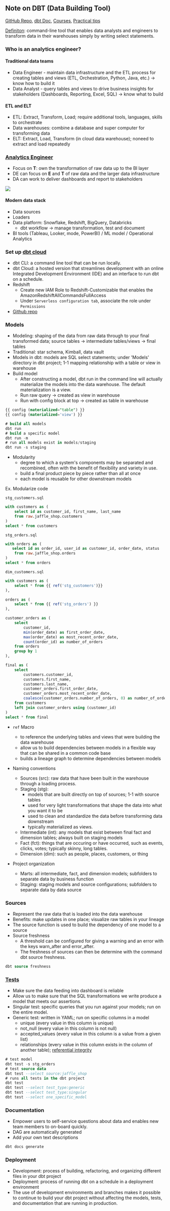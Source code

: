 ## Note on DBT (Data Building Tool)

[GitHub Repo](https://github.com/dbt-labs/dbt-core), [dbt Doc](https://docs.getdbt.com/docs/introduction), [Courses](https://courses.getdbt.com/collections), [Practical tips](https://medium.com/photobox-technology-product-and-design/practical-tips-to-get-the-best-out-of-data-building-tool-dbt-part-1-8cfa21ef97c5)

[Definiton](https://medium.com/the-telegraph-engineering/dbt-a-new-way-to-handle-data-transformation-at-the-telegraph-868ce3964eb4): command-line tool that enables data analysts and engineers to transform data in their warehouses simply by writing select statements.

### Who is an analytics engineer?
#### Traditional data teams
* Data Engineer - maintain data infrastructure and the ETL process for creating tables and views (ETL, Orchestration, Python, Java, etc.) -> know how to build it
* Data Analyst - query tables and views to drive business insights for stakeholders (Dashboards, Reporting, Excel, SQL) -> know what to build

#### ETL and ELT
* ETL: Extract, Transform, Load; require additional tools, languages, skills to orchestrate
* Data warehouses: combine a database and super computer for transforming data
* ELT: Extract, Load, Transform (in cloud data warehouse); noneed to extract and load repeatedly

### [Analytics Engineer](https://www.getdbt.com/what-is-analytics-engineering/)
* Focus on __T__: own the transformation of raw data up to the BI layer
* DE can focus on __E__ and __T__ of raw data and the larger data infrastructure
* DA can work to deliver dashboards and report to stakeholders

![](https://www.getdbt.com/ui/img/guides/analytics-engineering/analytics-engineer-role.png)

#### Modern data stack
* Data sources
* Loaders
* Data platform: Snowflake, Redshift, BigQuery, Databricks
  * dbt workflow -> manage transformation, test and document
* BI tools (Tableau, Looker, mode, PowerBI)  / ML model / Operational Analytics

### Set up [dbt cloud](https://cloud.getdbt.com/)
* dbt CLI: a command line tool that can be run locally.
* dbt Cloud: a hosted version that streamlines development with an online Integrated Development Environment (IDE) and an interface to run dbt on a schedule.
* Redshift
  * Create new IAM Role to Redshift-Customizable that enables the AmazonRedshiftAllCommandsFullAccess
  * Under `Serverless configuration tab`, associate the role under `Permissions`
* [Github repo](https://github.com/liu431/dbt-fundamentals/tree/main)

### Models
* Modeling: shaping of the data from raw data through to your final transformed data; source tables -> intermediate tables/views -> final tables
* Traditional: star schema, Kimball, data vault
* Models in dbt: models are SQL select statements; under 'Models' directory in dbt project; 1-1 mapping relationship with a table or view in warehouse
* Build model
  * After constructing a model, dbt run in the command line will actually materialize the models into the data warehouse. The default materialization is a view. 
  * Run raw query -> created as view in warehouse
  * Run with config block at top -> created as table in warehouse

```sql
{{ config (materialized="table") }}
{{ config (materialized='view') }}
```

```sql
# build all models
dbt run
# build a specific model
dbt run -m
# run all models exist in models/staging
dbt run -s staging
```

* Modularity
  * degree to which a system's components may be separated and recombined, often with the benefit of flexibility and variety in use.
  * build a final product piece by piece rather than all at once 
  * each model is reusable for other downstream models

Ex. Modularize code 

`stg_customers.sql`
```sql
with customers as (
    select id as customer_id, first_name, last_name
    from raw.jaffle_shop.customers
)
select * from customers
```

`stg_orders.sql`
```sql
with orders as (
   select id as order_id, user_id as customer_id, order_date, status
    from raw.jaffle_shop.orders
)
select * from orders
```

`dim_customers.sql`
```sql
with customers as (
    select * from {{ ref('stg_customers')}}
),

orders as (
    select * from {{ ref('stg_orders') }}
),

customer_orders as (
    select
        customer_id,
        min(order_date) as first_order_date,
        max(order_date) as most_recent_order_date,
        count(order_id) as number_of_orders
    from orders
    group by 1
),

final as (
    select
        customers.customer_id,
        customers.first_name,
        customers.last_name,
        customer_orders.first_order_date,
        customer_orders.most_recent_order_date,
        coalesce(customer_orders.number_of_orders, 0) as number_of_orders
    from customers
    left join customer_orders using (customer_id)
)
select * from final
```

* `ref` Macro
  * to reference the underlying tables and views that were building the data warehouse
  * allow us to build dependencies between models in a flexible way that can be shared in a common code base
  * builds a lineage graph to determine dependencies between models


* Naming conventions
  * Sources (src): raw data that have been built in the warehouse through a loading process.
  * Staging (stg): 
    * models that are built directly on top of sources; 1-1 with source tables
    * used for very light transformations that shape the data into what you want it to be
    * used to clean and standardize the data before transforming data downstream
    * typically materialized as views.
  * Intermediate (int): any models that exist between final fact and dimension tables; always built on staging models
  * Fact (fct): things that are occuring or have occurred, such as events, clicks, votes; typically skinny, long tables.
  * Dimension (dim): such as people, places, customers, or thing

* Project organization
  * Marts: all intermediate, fact, and dimension models; subfolders to separate data by business function
  * Staging: staging models and source configurations; subfolders to separate data by data source

### Sources
* Represent the raw data that is loaded into the data warehouse
* Benefits: make updates in one place; visualize raw tables in your lineage
* The source function is used to build the dependency of one model to a source
* Source freshness
  * A threshold can be configured for giving a warning and an error with the keys warn_after and error_after.
  * The freshness of sources can then be determine with the command dbt source freshness. 

```sql
dbt source freshness
```

### [Tests](https://docs.getdbt.com/reference/node-selection/test-selection-examples)
* Make sure the data feeding into dashboard is reliable
* Allow us to make sure that the SQL transformations we write produce a model that meets our assertions.
* Singular test: specific queries that you run against your models; run on the entire model.
* Generic test: written in YAML; run on specific columns in a model
  * unique (every value in this column is unique) 
  * not_null (every value in this column is not null) 
  * accepted_values (every value in this column is a value from a given list) 
  * relationships (every value in this column exists in the column of another table); [referential integrity](https://en.wikipedia.org/wiki/Referential_integrity)

```sql
# test model
dbt test -s stg_orders
# test source data
dbt test --select source:jaffle_shop
# runs all tests in the dbt project
dbt test 
dbt test --select test_type:generic
dbt test --select test_type:singular
dbt test --select one_specific_model
```

### Documentation 
* Empower users to self-service questions about data and enables new team members to on-board quickly.
* DAG are automatically generated
* Add your own text descriptions

```sql
dbt docs generate
```

### Deployment
* Development: process of building, refactoring, and organizing different files in your dbt project
* Deployment: process of running dbt on a schedule in a deployment environment
* The use of development environments and branches makes it possible to continue to build your dbt project without affecting the models, tests, and documentation that are running in production.

















